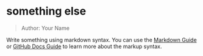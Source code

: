 # something else

> Author: Your Name

Write something using markdown syntax. You can use the 
[Markdown Guide](https://www.markdownguide.org/basic-syntax/) or
[GitHub Docs Guide](https://docs.github.com/en/get-started/writing-on-github/getting-started-with-writing-and-formatting-on-github/basic-writing-and-formatting-syntax)
to learn more about the markup syntax.
